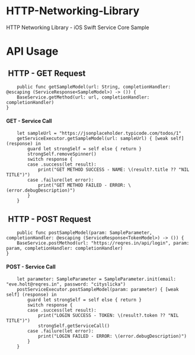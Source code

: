 # HTTP-Networking-Library
HTTP Networking Library - iOS Swift  Service Core Sample 

# API Usage 

  <h2> HTTP - GET Request </h2>

        public func getSampleModel(url: String, completionHandler: @escaping (ServiceResponse<SampleModel>) -> ()) {
        BaseService.getMethod(url: url, completionHandler: completionHandler)
    }
    
  <h4> GET - Service Call </h4>

        let sampleUrl = "https://jsonplaceholder.typicode.com/todos/1"
        getServiceExecutor.getSampleModel(url: sampleUrl) { [weak self] (response) in
            guard let strongSelf = self else { return }
            strongSelf.removeSpinner()
            switch response {
            case .success(let result):
                print("GET METHOD SUCCESS - NAME: \(result?.title ?? "NIL TITLE")")
            case .failure(let error):
                print("GET METHOD FAILED - ERROR: \(error.debugDescription)")
            }
        }
    
    
  <h2> HTTP - POST Request </h2>

        public func postSampleModel(param: SampleParameter, completionHandler: @escaping (ServiceResponse<TokenModel>) -> ()) {
        BaseService.postMethod(url: "https://reqres.in/api/login", param: param, completionHandler: completionHandler)
    }
    
  <h4> POST - Service Call </h4>

        let parameter: SampleParameter = SampleParameter.init(email: "eve.holt@reqres.in", password: "cityslicka")
        postServiceExecutor.postSampleModel(param: parameter) { [weak self] (response) in
            guard let strongSelf = self else { return }
            switch response {
            case .success(let result):
                print("LOGIN SUCCESS - TOKEN: \(result?.token ?? "NIL TITLE")")
                strongSelf.getServiceCall()
            case .failure(let error):
                print("LOGIN FAILED - ERROR: \(error.debugDescription)")
            }
        }
